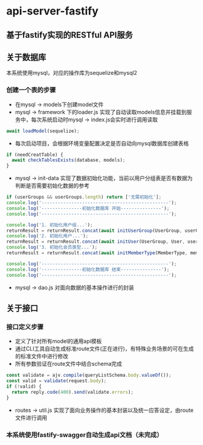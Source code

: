 # api-server-fastify
## 基于fastify实现的RESTful API服务

## 关于数据库
本系统使用mysql，对应的操作库为sequelize和mysql2
### 创建一个表的步骤
- 在mysql -> models下创建model文件
- mysql -> framework 下的loader.js 实现了自动读取models信息并挂载到服务中，每次系统启动时mysql -> index.js会实时进行调用读取
```js
await loadModel(sequelize);
```
- 每次启动项目，会根据环境变量配置决定是否自动向mysql数据库创建表格
```js
if (needCreatTable) {
  await checkTablesExists(database, models);
}
```
- mysql -> init-data 实现了数据初始化功能，当前以用户分组表是否有数据为判断是否需要初始化数据的参考
```js
if (userGroups && userGroups.length) return ['无需初始化'];
console.log('-----------------------------------------------');
console.log('---------------初始化数据库 开始---------------');
console.log('-----------------------------------------------');

console.log('1. 初始化用户组...');
returnResult = returnResult.concat(await initUserGroup(UserGroup, userGroupList));
console.log('2. 初始化用户...');
returnResult = returnResult.concat(await initUser(UserGroup, User, userList));
console.log('3. 初始化会员类型...');
returnResult = returnResult.concat(await initMemberType(MemberType, memberTypeList));

console.log('-----------------------------------------------');
console.log('---------------初始化数据库 结束---------------');
console.log('-----------------------------------------------');
```
- mysql -> dao.js 对面向数据的基本操作进行的封装

## 关于接口
### 接口定义步骤
- 定义了针对所有model的通用api模板
- 通过CLI工具自动生成标准route文件(正在进行)，有特殊业务场景的可在生成的标准文件中进行修改
- 所有参数验证在route文件中结合schema完成
```js
const validate = ajv.compile(queryListSchema.body.valueOf());
const valid = validate(request.body);
if (!valid) {
  return reply.code(400).send(validate.errors);
}
```
- routes -> util.js 实现了面向业务操作的基本封装以及统一应答设定，由route文件进行调用
### 本系统使用fastify-swagger自动生成api文档（未完成）



